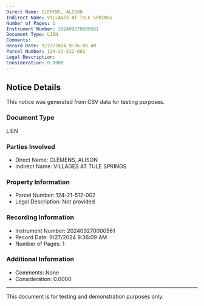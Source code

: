 ```yaml
---
Direct Name: CLEMENS, ALISON
Indirect Name: VILLAGES AT TULE SPRINGS
Number of Pages: 1
Instrument Number: 202409270000561
Document Type: LIEN
Comments: 
Record Date: 9/27/2024 9:36:09 AM
Parcel Number: 124-21-512-002
Legal Description: 
Consideration: 0.0000
---
```


## Notice Details

This notice was generated from CSV data for testing purposes.

### Document Type
LIEN

### Parties Involved
- Direct Name: CLEMENS, ALISON
- Indirect Name: VILLAGES AT TULE SPRINGS

### Property Information
- Parcel Number: 124-21-512-002
- Legal Description: Not provided

### Recording Information
- Instrument Number: 202409270000561
- Record Date: 9/27/2024 9:36:09 AM
- Number of Pages: 1

### Additional Information
- Comments: None
- Consideration: 0.0000

---

This document is for testing and demonstration purposes only.
